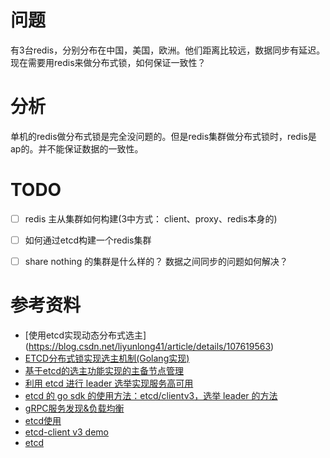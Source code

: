 # 问题
有3台redis，分别分布在中国，美国，欧洲。他们距离比较远，数据同步有延迟。现在需要用redis来做分布式锁，如何保证一致性？

# 分析
单机的redis做分布式锁是完全没问题的。但是redis集群做分布式锁时，redis是ap的。并不能保证数据的一致性。

# TODO
- [ ] redis 主从集群如何构建(3中方式： client、proxy、redis本身的)
- [ ] 如何通过etcd构建一个redis集群
- [ ] share nothing 的集群是什么样的？ 数据之间同步的问题如何解决？


# 参考资料
- [使用etcd实现动态分布式选主] (https://blog.csdn.net/liyunlong41/article/details/107619563)
- [ETCD分布式锁实现选主机制(Golang实现)](http://www.manongjc.com/detail/14-jgsgjjnarmpzjiv.html)
- [基于etcd的选主功能实现的主备节点管理](https://blog.csdn.net/cyq6239075/article/details/109862443)
- [利用 etcd 进行 leader 选举实现服务高可用](https://blog.csdn.net/yujia_666/article/details/116121274)
- [etcd 的 go sdk 的使用方法：etcd/clientv3，选举 leader 的方法](https://www.lijiaocn.com/%E7%BC%96%E7%A8%8B/2019/06/19/etcd-go-sdk-clientv3-usage.html)
- [gRPC服务发现&负载均衡](https://segmentfault.com/a/1190000008672912)
- [etcd使用](https://www.cnblogs.com/yjt1993/p/13183634.html)
- [etcd-client v3 demo](https://github.com/etcd-io/etcd/blob/main/tests/integration/clientv3/examples/example_metrics_test.go)
- [etcd](https://github.com/etcd-io/etcd)